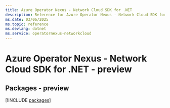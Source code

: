 ```yaml
---
title: Azure Operator Nexus - Network Cloud SDK for .NET
description: Reference for Azure Operator Nexus - Network Cloud SDK for .NET
ms.date: 03/06/2025
ms.topic: reference
ms.devlang: dotnet
ms.service: operatornexus-networkcloud
---
```

# Azure Operator Nexus - Network Cloud SDK for .NET - preview
## Packages - preview
[!INCLUDE [packages](operator-nexus---network-cloud-index.md)]